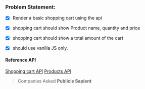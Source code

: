 ### Problem Statement: 

- [x] Render a basic shopping cart using the api
- [x] shopping cart should show Product name, quantity and price
- [x] shopping cart should show a total amount of the cart
- [x] should use vanilla JS only.



#### Reference API
[Shopping cart API](https://fakestoreapi.com/carts/2)
[Products API](https://fakestoreapi.com/products/2)


> Companies Asked
 **Publicis Sapient**